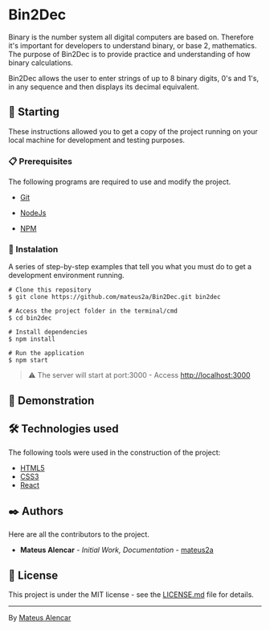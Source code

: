 # Bin2Dec

Binary is the number system all digital computers are based on. Therefore it's important for developers to understand binary, or base 2, mathematics. The purpose of Bin2Dec is to provide practice and understanding of how binary calculations.

Bin2Dec allows the user to enter strings of up to 8 binary digits, 0's and 1's, in any sequence and then displays its decimal equivalent.

## 🚀 Starting

These instructions allowed you to get a copy of the project running on your local machine for development and testing purposes.

### 📋 Prerequisites

The following programs are required to use and modify the project.

- [Git](https://git-scm.com/)

- [NodeJs](https://nodejs.org/en/)

- [NPM](https://nodejs.org/en/)

### 🔧 Instalation

A series of step-by-step examples that tell you what you must do to get a development environment running.

```
# Clone this repository
$ git clone https://github.com/mateus2a/Bin2Dec.git bin2dec
  
# Access the project folder in the terminal/cmd
$ cd bin2dec

# Install dependencies
$ npm install

# Run the application
$ npm start
```
> ⚠️ The server will start at port:3000 - Access <http://localhost:3000>

## 🎥 Demonstration

## 🛠️ Technologies used

The following tools were used in the construction of the project:

- [HTML5](https://developer.mozilla.org/pt-BR/docs/Web/HTML/HTML5)
- [CSS3](https://developer.mozilla.org/pt-BR/docs/Archive/CSS3)
- [React](https://pt-br.reactjs.org/docs/getting-started.html)

## ✒️ Authors

Here are all the contributors to the project.

* **Mateus Alencar** - *Initial Work, Documentation* - [mateus2a](https://github.com/mateus2a)

## 📄 License

This project is under the MIT license - see the [LICENSE.md](https://github.com/mateus2a/Bin2Dec/blob/master/LICENSE) file for details.

---
By [Mateus Alencar](https://github.com/mateus2a)
